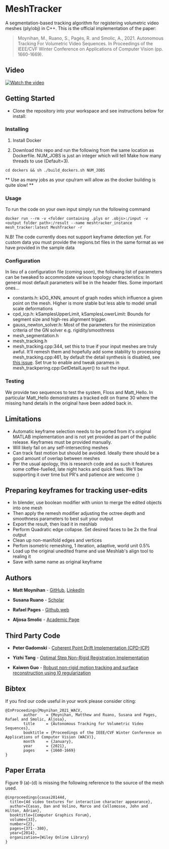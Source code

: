# MeshTracker

A segmentation-based tracking algorithm for registering volumetric video meshes (ply/obj) in C++.
This is the official implementation of the paper: 
>Moynihan, M., Ruano, S., Pagés, R. and Smolic, A., 2021. Autonomous Tracking For Volumetric Video Sequences. In Proceedings of the IEEE/CVF Winter Conference on Applications of Computer Vision (pp. 1660-1669).

## Video
[![Watch the video](https://img.youtube.com/vi/JwO2obk0tJM/maxresdefault.jpg)](https://youtu.be/JwO2obk0tJM)

## Getting Started

* Clone the repository into your workspace and see instructions below for install:

### Installing

1. Install Docker

1. Download this repo and run the following from the same location as Dockerfile. 
NUM_JOBS is just an integer which will tell Make how many threads to use (Default=3). 

```
cd dockers && sh ./build_dockers.sh NUM_JOBS
```

** Use as many jobs as your cpu/ram will allow as the docker building is quite slow! **

### Usage 

To run the code on your own input simply run the following command 
 ```
 docker run --rm -v <folder containing .plys or .objs>:/input -v <output folder path>:/result --name meshtracker_instance mesh_tracker:latest MeshTracker -r
 ```
N.B! The code currently does not support keyframe detection yet. For custom data you must provide the 
regions.txt files in the same format as we have provided in the sample data

### Configuration

In lieu of a configuration file (coming soon), the following list of parameters can be tweaked to
accommodate various topology characteristics:
In general most default parameters will be in the header files. Some important ones...
* constants.h: kDG_KNN, amount of graph nodes which influence a given point on the mesh. Higher is more stable but less able to model small scale deformations
* cpd_icp.h: kSamplesUpperLimit, kSamplesLowerLimit: Bounds for segment size and high-res alignment trigger. 
* gauss_newton_solver.h: Most of the parameters for the minimization criteria of the GN solver e.g. rigidity/smoothness
* mesh_segmentation.h
* mesh_tracking.h
* mesh_tracking.cpp:344, set this to true if your input meshes are truly awful. It'll remesh them and hopefully add some stability to processing
mesh_tracking.cpp:461, by default the detail synthesis is disabled, see [this issue](https://github.com/V-Sense/AutoMeshTracker/issues/2#issue-875273954). Set true to enable and tweak parames in mesh_trackpering.cpp:GetDetailLayer() to suit the input. 

### Testing 

We provide two sequences to test the system, Floss and Matt_Hello.
In particular Matt_Hello demonstrates a tracked edit on frame 30 where the
missing hand details in the original have been added back in. 

## Limitations

* Automatic keyframe selection needs to be ported from it's original MATLAB implementation and 
is not yet provided as part of the public release. Keyframes must be provided manually. 
* Will likely fail on any self-intersecting meshes
* Can track fast motion but should be avoided. Ideally there should be a good 
amount of overlap between meshes
* Per the usual apology, this is research code and as such it features some coffee-fuelled, late night
hacks and quick fixes. We'll be supporting it over time but PR's and patience are welcome :) 

## Preparing keyframes for tracking user-edits

* In blender, use boolean modifier with union to merge the edited objects into one mesh
* Then apply the remesh modifier adjusting the octree depth and smoothness parameters to best suit your output
* Export the result, then load it in meshlab 
* Perform Quadratic edge collapse. Set desired faces to be 2x the final output
* Clean up non-manifold edges and vertices
* Perfom isometric remeshing, 1 iteration, adaptive, world unit 0.5% 
* Load up the original unedited frame and use Meshlab's align tool to realing it
* Save with same name as original keyframe

## Authors

* **Matt Moynihan** - [GitHub](https://github.com/mjkmoynihan), [LinkedIn](https://www.linkedin.com/in/mjkmoynihan/)

* **Susana Ruano** - [Scholar](https://scholar.google.com/citations?user=cxZBbhIAAAAJ&hl=en)

* **Rafael Pages** - [Github](https://github.com/rafapages),[web](https://www.rafapages.com/)

* **Aljosa Smolic** - [Academic Page](https://www.tcd.ie/research/profiles/?profile=smolica)

## Third Party Code

* **Peter Gadomski** - [Coherent Point Drift Implementation (CPD-ICP)](https://github.com/gadomski/cpd)

* **Yizhi Tang** - [Optimal Step Non-Rigid Registration Implementation](https://github.com/Tonsty/Non-Rigid-Registar)

* **Kaiwen Guo** - [Robust non-rigid motion tracking and surface reconstruction using l0 regularization](https://www.guokaiwen.com/svr.html)

## Bibtex

If you find our code useful in your work please consider citing: 
```
@InProceedings{Moynihan_2021_WACV,
        author    = {Moynihan, Matthew and Ruano, Susana and Pages, Rafael and Smolic, Aljosa},
        title     = {Autonomous Tracking for Volumetric Video Sequences},
        booktitle = {Proceedings of the IEEE/CVF Winter Conference on Applications of Computer Vision (WACV)},
        month     = {January},
        year      = {2021},
        pages     = {1660-1669}
}
```

## Paper Errata 

Figure 9 (a)-(d) is missing the following reference to the source of the mesh used.
```
@inproceedings{casas20144d,
  title={4d video textures for interactive character appearance},
  author={Casas, Dan and Volino, Marco and Collomosse, John and Hilton, Adrian},
  booktitle={Computer Graphics Forum},
  volume={33},
  number={2},
  pages={371--380},
  year={2014},
  organization={Wiley Online Library}
}
```
